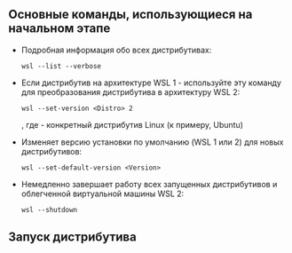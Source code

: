 ## Основные команды, использующиеся на начальном этапе

* Подробная информация обо всех дистрибутивах:
  ```
  wsl --list --verbose
  ```

* Если дистрибутив на архитектуре WSL 1 - используйте эту команду для преобразования дистрибутива в архитектуру WSL 2:
  ```
  wsl --set-version <Distro> 2
  ```
  , где <Distro> - конкретный дистрибутив Linux (к примеру, Ubuntu)

* Изменяет версию установки по умолчанию (WSL 1 или 2) для новых дистрибутивов:
  ```
  wsl --set-default-version <Version>
  ```

* Немедленно завершает работу всех запущенных дистрибутивов и облегченной виртуальной машины WSL 2:
  ```
  wsl --shutdown
  ```

## Запуск дистрибутива

